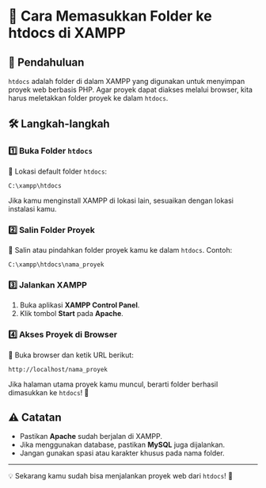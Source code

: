 # 📂 Cara Memasukkan Folder ke htdocs di XAMPP

## 🔹 Pendahuluan
`htdocs` adalah folder di dalam XAMPP yang digunakan untuk menyimpan proyek web berbasis PHP. Agar proyek dapat diakses melalui browser, kita harus meletakkan folder proyek ke dalam `htdocs`.

## 🛠 Langkah-langkah

### 1️⃣ Buka Folder `htdocs`
📌 Lokasi default folder `htdocs`:
```
C:\xampp\htdocs
```
Jika kamu menginstall XAMPP di lokasi lain, sesuaikan dengan lokasi instalasi kamu.

### 2️⃣ Salin Folder Proyek
📌 Salin atau pindahkan folder proyek kamu ke dalam `htdocs`. Contoh:
```
C:\xampp\htdocs\nama_proyek
```

### 3️⃣ Jalankan XAMPP
1. Buka aplikasi **XAMPP Control Panel**.
2. Klik tombol **Start** pada **Apache**.

### 4️⃣ Akses Proyek di Browser
📌 Buka browser dan ketik URL berikut:
```
http://localhost/nama_proyek
```
Jika halaman utama proyek kamu muncul, berarti folder berhasil dimasukkan ke `htdocs`! 🎉

## ⚠️ Catatan
- Pastikan **Apache** sudah berjalan di XAMPP.
- Jika menggunakan database, pastikan **MySQL** juga dijalankan.
- Jangan gunakan spasi atau karakter khusus pada nama folder.

---
💡 Sekarang kamu sudah bisa menjalankan proyek web dari `htdocs`! 🚀
